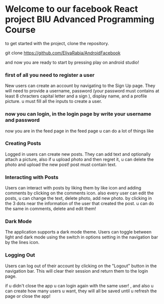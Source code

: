 
# Welcome to our facebook React project BIU Advanced Programming Course

to get started with the project, clone the repository.

git clone https://github.com/EliyaRabia/AndroidFacebook

and now you are ready to start by pressing play on android studio!

### first of all you need to register a user

New users can create an account by navigating to the Sign Up page. They will need to provide a username, password (your password must contains at least 8 chracters capital letter and a sign ), display name, and a profile picture. u must fill all the inputs to create a user.

### now you can login, in the login page by write your username and password

now you are in the feed page
in the feed page u can do a lot of things like

### Creating Posts
Logged in users can create new posts. They can add text and optionally attach a picture, also if u upload photo
and then regret it, u can delete the photo and upload the new post! post must contain text.

### Interacting with Posts
Users can interact with posts by liking them by like icon and adding comments by clicking on the comments icon.
also every user can edit the posts, u can change the text, delete photo, add new photo. by clicking in the 3 dots
near the information of the user that created the post.
u can do the same in comments, delete and edit them!

### Dark Mode
The application supports a dark mode theme. Users can toggle between light and dark mode using the switch in options setting in the navigation bar by the lines icon.

### Logging Out

Users can log out of their account by clicking on the "Logout" button in the navigation bar. This will clear their session and return them to the login page.

if u didn't close the app u can login again with the same user! , and also u can create how many users u want,
they will all be saved until u refresh the page or close the app!
